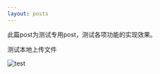 ```yaml
---
layout: posts
---
```


此篇post为测试专用post，测试各项功能的实现效果。

测试本地上传文件

![test](/assets/image/2023_7_28.jpg)
